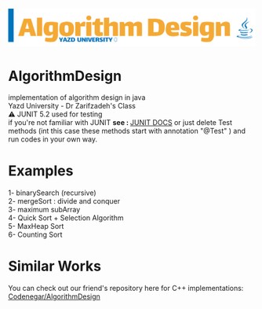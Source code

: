 ![alt text](https://raw.githubusercontent.com/AmirhosseinAzimyzadeh/AlgorithmDesign/master/Picture/Header.jpg)
# AlgorithmDesign
implementation of algorithm design in java <br> 
Yazd University - Dr Zarifzadeh's Class <br>
⚠ JUNIT 5.2 used for testing <br>
if you're not familiar with JUNIT <b>see : </b> <a href="https://junit.org/junit4/javadoc/latest/">JUNIT DOCS</a>
or just delete Test methods (int this case these methods start with annotation "@Test" )
and run codes in your own way.<br>
# Examples <br> 
1- binarySearch (recursive) <br>
2- mergeSort : divide and conquer <br>
3- maximum subArray <br>
4- Quick Sort + Selection Algorithm <br>
5- MaxHeap Sort <br>
6- Counting Sort <br>
# Similar Works 
You can check out our friend's repository here for C++ implementations:<br>
<a href = "https://github.com/Codenegaar/AlgorithmDesignExamples/">Codenegar/AlgorithmDesign</a>
